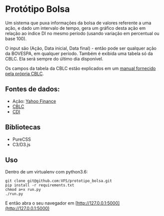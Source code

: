 Protótipo Bolsa
===============

Um sistema que puxa informações da bolsa de valores referente a uma ação, e dado um intervalo de tempo, gera um gráfico desta ação em relação ao índice DI no mesmo período (usando variação em percentual ou base 100).

O input são (Ação, Data inicial, Data final) - então pode ser qualquer ação da BOVESPA, em qualquer período.
Também é exibida uma tabela só da CBLC. Ela será sempre do último dia disponível.

Os campos da tabela da CBLC estão explicados em um [manual fornecido pela própria CBLC](http://bvmf.bmfbovespa.com.br/BancoTitulosBTC/download/DBTCER9999_v3.pdf).

## Fontes de dados:
* Ação: [Yahoo Finance](https://yahoo.com)
* [CBLC](http://www.cblc.com.br/cblc/consultas/Arquivos/DBTCER9999.txt)
* [CDI](ftp://ftp.cetip.com.br/IndiceDI/)

## Bibliotecas
* PureCSS
* C3/D3.js

## Uso
Dentro de um virtualenv com python3.6:

```
git clone git@github.com:VFS/prototipo_bolsa.git
pip install -r requirements.txt
chmod a+x run.py
./run.py
```
E então abra o seu navegador em [http://127.0.0.1:5000](http://127.0.0.1:5000)
